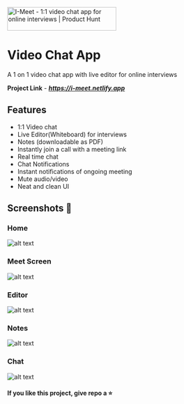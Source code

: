<a href="https://www.producthunt.com/posts/i-meet?utm_source=badge-featured&utm_medium=badge&utm_souce=badge-i-meet" target="_blank"><img src="https://api.producthunt.com/widgets/embed-image/v1/featured.svg?post_id=300408&theme=light" alt="I-Meet - 1:1 video chat app for online interviews | Product Hunt" style="width: 250px; height: 54px;" width="250" height="54" /></a>
# Video Chat App
A 1 on 1  video chat app with live editor for online interviews

**Project Link** - ***https://i-meet.netlify.app***

## Features

- 1:1 Video chat
- Live Editor(Whiteboard) for interviews
- Notes (downloadable as PDF) 
- Instantly join a call with a meeting link
- Real time chat
- Chat Notifications
- Instant notifications of ongoing meeting
- Mute audio/video
- Neat and clean UI

## Screenshots 📸

### Home
![alt text](https://github.com/suresh213/video-chat/blob/master/Screenshots/1.png?raw=true)

### Meet Screen
![alt text](https://github.com/suresh213/video-chat/blob/master/Screenshots/2.png?raw=true)

### Editor
![alt text](https://github.com/suresh213/video-chat/blob/master/Screenshots/3.png?raw=true)

### Notes
![alt text](https://github.com/suresh213/video-chat/blob/master/Screenshots/4.png?raw=true)

### Chat
![alt text](https://github.com/suresh213/video-chat/blob/master/Screenshots/5.png?raw=true)


#### If you like this project, give repo a ⭐
